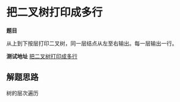 # 把二叉树打印成多行

**题目**

从上到下按层打印二叉树，同一层结点从左至右输出。每一层输出一行。

**测试地址**
[把二叉树打印成多行](https://www.nowcoder.com/practice/445c44d982d04483b04a54f298796288?tpId=13&tqId=11213&rp=3&ru=%2Fta%2Fcoding-interviews&qru=%2Fta%2Fcoding-interviews%2Fquestion-ranking&tPage=3)

## 解题思路

树的层次遍历